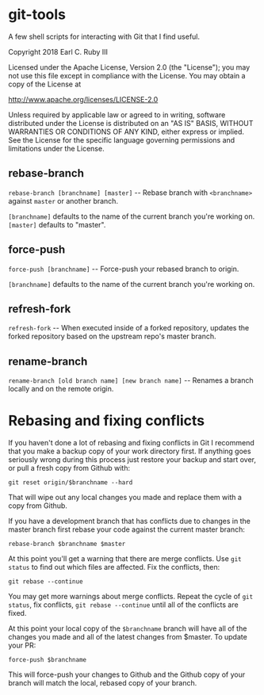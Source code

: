 # git-tools

A few shell scripts for interacting with Git that I find useful.

Copyright 2018 Earl C. Ruby III

Licensed under the Apache License, Version 2.0 (the "License");
you may not use this file except in compliance with the License.
You may obtain a copy of the License at

  http://www.apache.org/licenses/LICENSE-2.0

Unless required by applicable law or agreed to in writing, software
distributed under the License is distributed on an "AS IS" BASIS,
WITHOUT WARRANTIES OR CONDITIONS OF ANY KIND, either express or implied.
See the License for the specific language governing permissions and
limitations under the License.

## rebase-branch

`rebase-branch [branchname] [master]` -- Rebase branch with `<branchname>` against
`master` or another branch.

`[branchname]` defaults to the name of the current branch you're working on. `[master]`
defaults to "master".

## force-push

`force-push [branchname]` -- Force-push your rebased branch to origin.

`[branchname]` defaults to the name of the current branch you're working on.

## refresh-fork

`refresh-fork` -- When executed inside of a forked repository, updates the forked repository
based on the upstream repo's master branch.

## rename-branch

`rename-branch [old branch name] [new branch name]` -- Renames a branch locally
and on the remote origin.

# Rebasing and fixing conflicts

If you haven't done a lot of rebasing and fixing conflicts in Git I recommend that you make a
backup copy of your work directory first. If anything goes seriously wrong during this process
just restore your backup and start over, or pull a fresh copy from Github with:

```
git reset origin/$branchname --hard
```

That will wipe out any local changes you made and replace them with a copy from Github.

If you have a development branch that has conflicts due to changes in the master branch first
rebase your code against the current master branch:

```
rebase-branch $branchname $master
```

At this point you'll get a warning that there are merge conflicts. Use `git status` to find out
which files are affected. Fix the conflicts, then:

```
git rebase --continue
```

You may get more warnings about merge conflicts. Repeat the cycle of `git status`, fix conflicts,
`git rebase --continue` until all of the conflicts are fixed.

At this point your local copy of the `$branchname` branch will have all of the changes you made
and all of the latest changes from $master. To update your PR:

```
force-push $branchname
```

This will force-push your changes to Github and the Github copy of your branch will match the local,
rebased copy of your branch.

